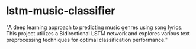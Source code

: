 # lstm-music-classifier
"A deep learning approach to predicting music genres using song lyrics. This project utilizes a Bidirectional LSTM network and explores various text preprocessing techniques for optimal classification performance." 
